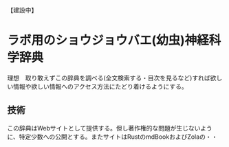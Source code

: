 【建設中】

# ラボ用のショウジョウバエ(幼虫)神経科学辞典

理想　取り敢えずこの辞典を調べる(全文検索する・目次を見るなど)すれば欲しい情報や欲しい情報へのアクセス方法にたどり着けるようにする。

## 技術
この辞典はWebサイトとして提供する。但し著作権的な問題が生じないように、特定少数への公開とする。またサイトはRustのmdBookおよびZolaの・・

